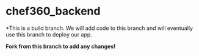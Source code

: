 # chef360_backend

*This is a build branch. We will add code to this branch and will eventually use this branch to deploy our app.

**Fork from this branch to add any changes!**
